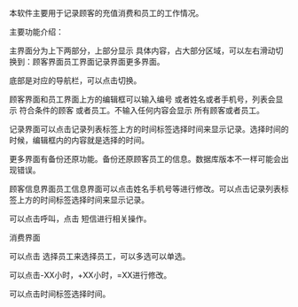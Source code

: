本软件主要用于记录顾客的充值消费和员工的工作情况。

主要功能介绍：

主界面分为上下两部分，上部分显示 具体内容，占大部分区域，可以左右滑动切换到：顾客界面员工界面记录界面更多界面。

底部是对应的导航栏，可以点击切换。



顾客界面和员工界面上方的编辑框可以输入编号 或者姓名或者手机号，列表会显示 符合条件的顾客 或者员工。不输入任何内容会显示 所有顾客或者员工。

记录界面可以点击记录列表标签上方的时间标签选择时间来显示记录。选择时间的时候，编辑框内的内容就是选择的时间。

更多界面有备份还原功能。备份还原顾客员工的信息。数据库版本不一样可能会出现错误。



顾客信息界面员工信息界面可以点击姓名手机号等进行修改。可以点击记录列表标签上方的时间标签选择时间来显示记录。

可以点击呼叫，点击 短信进行相关操作。

消费界面

可以点击 选择员工来选择员工，可以多选可以单选。

可以点击-XX小时，+XX小时，=XX进行修改。

可以点击时间标签选择时间。

